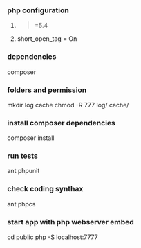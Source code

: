 ### php configuration
1. >=5.4

2. short_open_tag = On

### dependencies
composer

### folders and permission
mkdir log cache
chmod -R 777 log/ cache/

### install composer dependencies
composer install

### run tests
ant phpunit

### check coding synthax
ant phpcs

### start app with php webserver embed
cd public
php -S localhost:7777
